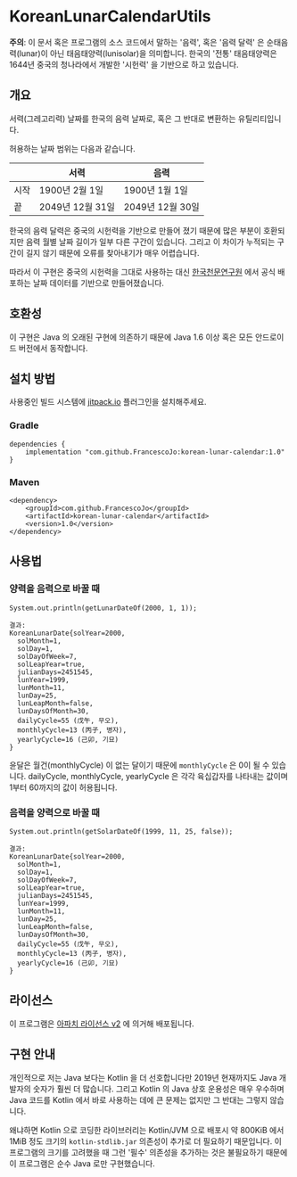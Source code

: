 # KoreanLunarCalendarUtils
**주의**: 이 문서 혹은 프로그램의 소스 코드에서 말하는 '음력', 혹은 '음력 달력' 은 순태음력(lunar)이 아닌
태음태양력(lunisolar)을 의미합니다. 한국의 '전통' 태음태양력은 1644년 중국의 청나라에서 개발한 '시헌력' 을 
기반으로 하고 있습니다.

## 개요
서력(그레고리력) 날짜를 한국의 음력 날짜로, 혹은 그 반대로 변환하는 유틸리티입니다.

허용하는 날짜 범위는 다음과 같습니다.

  |      |         서력        |          음력      |
  |------|---------------------|--------------------|
  | 시작  |  1900년 2월 1일    |  1900년 1월 1일    |
  |  끝  |  2049년 12월 31일   |  2049년 12월 30일  |

한국의 음력 달력은 중국의 시헌력을 기반으로 만들어 졌기 때문에 많은 부분이 호환되지만 음력 월별 날짜 길이가 일부 다른
구간이 있습니다. 그리고 이 차이가 누적되는 구간이 길지 않기 때문에 오류를 찾아내기가 매우 어렵습니다.

따라서 이 구현은 중국의 시헌력을 그대로 사용하는 대신 [한국천문연구원](https://astro.kasi.re.kr) 에서 공식 배포하는
날짜 데이터를 기반으로 만들어졌습니다.

## 호환성
이 구현은 Java 의 오래된 구현에 의존하기 때문에 Java 1.6 이상 혹은 모든 안드로이드 버전에서 동작합니다.

## 설치 방법
사용중인 빌드 시스템에 [jitpack.io](https://jitpack.io/) 플러그인을 설치해주세요.

### Gradle

    dependencies {
        implementation "com.github.FrancescoJo:korean-lunar-calendar:1.0"
    }

### Maven

    <dependency>
        <groupId>com.github.FrancescoJo</groupId>
        <artifactId>korean-lunar-calendar</artifactId>
        <version>1.0</version>
    </dependency>

## 사용법

### 양력을 음력으로 바꿀 때

    System.out.println(getLunarDateOf(2000, 1, 1));
    
    결과:
    KoreanLunarDate{solYear=2000,
      solMonth=1,
      solDay=1,
      solDayOfWeek=7,
      solLeapYear=true,
      julianDays=2451545,
      lunYear=1999,
      lunMonth=11,
      lunDay=25,
      lunLeapMonth=false,
      lunDaysOfMonth=30,
      dailyCycle=55 (戊午, 무오),
      monthlyCycle=13 (丙子, 병자),
      yearlyCycle=16 (己卯, 기묘)
    }

윤달은 월건(monthlyCycle) 이 없는 달이기 때문에 `monthlyCycle` 은 0이 될 수 있습니다. dailyCycle, monthlyCycle,
yearlyCycle 은 각각 육십갑자를 나타내는 값이며 1부터 60까지의 값이 허용됩니다.

### 음력을 양력으로 바꿀 때

    System.out.println(getSolarDateOf(1999, 11, 25, false));
    
    결과:
    KoreanLunarDate{solYear=2000, 
      solMonth=1,
      solDay=1,
      solDayOfWeek=7,
      solLeapYear=true,
      julianDays=2451545,
      lunYear=1999,
      lunMonth=11,
      lunDay=25,
      lunLeapMonth=false,
      lunDaysOfMonth=30,
      dailyCycle=55 (戊午, 무오),
      monthlyCycle=13 (丙子, 병자),
      yearlyCycle=16 (己卯, 기묘)
    }

## 라이선스
이 프로그램은 [아파치 라이선스 v2](https://www.apache.org/licenses/LICENSE-2.0) 에 의거해 배포됩니다.

## 구현 안내
개인적으로 저는 Java 보다는 Kotlin 을 더 선호합니다만 2019년 현재까지도 Java 개발자의 숫자가 훨씬 더 많습니다.
그리고 Kotlin 의 Java 상호 운용성은 매우 우수하며 Java 코드를 Kotlin 에서 바로 사용하는 데에 큰 문제는 없지만
그 반대는 그렇지 않습니다.

왜냐하면 Kotlin 으로 코딩한 라이브러리는 Kotlin/JVM 으로 배포시 약 800KiB 에서 1MiB 정도 크기의 
`kotlin-stdlib.jar` 의존성이 추가로 더 필요하기 때문입니다. 이 프로그램의 크기를 고려했을 때 그런 '필수' 의존성을
추가하는 것은 불필요하기 때문에 이 프로그램은 순수 Java 로만 구현했습니다.
